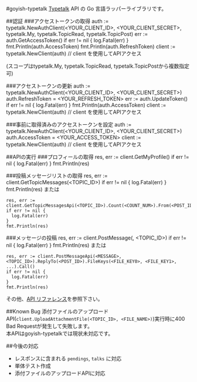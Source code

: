 #goyish-typetalk
[Typetalk](https://typetalk.in/ "Typetalk") API の Go 言語ラッパーライブラリです。

##認証
###アクセストークンの取得
    auth := typetalk.NewAuthClient(<YOUR_CLIENT_ID>, <YOUR_CLIENT_SECRET>, typetalk.My, typetalk.TopicRead, typetalk.TopicPost)
    err := auth.GetAccessToken()
    if err != nil {
      log.Fatal(err)
    }
    fmt.Println(auth.AccessToken)
    fmt.Println(auth.RefreshToken)
    client := typetalk.NewClient(auth)
    // client を使用してAPIアクセス

(スコープはtypetalk.My, typetalk.TopicRead, typetalk.TopicPostから複数指定可)

###アクセストークンの更新
    auth := typetalk.NewAuthClient(<YOUR_CLIENT_ID>, <YOUR_CLIENT_SECRET>)
    auth.RefreshToken = <YOUR_REFRESH_TOKEN>
    err := auth.UpdateToken()
    if err != nil {
      log.Fatal(err)
    }
    fmt.Println(auth.AccessToken)
    client := typetalk.NewClient(auth)
    // client を使用してAPIアクセス

###事前に取得済みのアクセストークンを設定
    auth := typetalk.NewAuthClient(<YOUR_CLIENT_ID>, <YOUR_CLIENT_SECRET>)
    auth.AccessToken = <YOUR_ACCESS_TOKEN>
    client := typetalk.NewClient(auth)
    // client を使用してAPIアクセス

##APIの実行
###プロフィールの取得
    res, err := client.GetMyProfile()
    if err != nil {
      log.Fatal(err)
    }
    fmt.Println(res)

###投稿メッセージリストの取得
    res, err := client.GetTopicMessages(<TOPIC_ID>)
    if err != nil {
      log.Fatal(err)
    }
    fmt.Println(res)
または

    res, err := client.GetTopicMessagesApi(<TOPIC_ID>).Count(<COUNT_NUM>).From(<POST_ID>).Forward().Call()
    if err != nil {
      log.Fatal(err)
    }
    fmt.Println(res)

###メッセージの投稿
    res, err := client.PostMessage(<MESSAGE>, <TOPIC_ID>)
    if err != nil {
      log.Fatal(err)
    }
    fmt.Println(res)
または

    res, err := client.PostMessageApi(<MESSAGE>, <TOPIC_ID>).ReplyTo(<POST_ID>).FileKeys(<FILE_KEY0>, <FILE_KEY1>, ...).Call()
    if err != nil {
      log.Fatal(err)
    }
    fmt.Println(res)

その他、[API リファレンス](http://developers.typetalk.in/api_ja.html "Typetalk API リファレンス")を参照下さい。

##Known Bug
添付ファイルのアップロードAPI(`client.UploadAttachmentFile(<TOPIC_ID>, <FILE_NAME>)`)実行時に400 Bad Requestが発生して失敗します。  
本APIはgoyish-typetalkでは現状未対応です。

##今後の対応
* レスポンスに含まれる `pendings`, `talks` に対応
* 単体テスト作成
* 添付ファイルのアップロードAPIに対応
